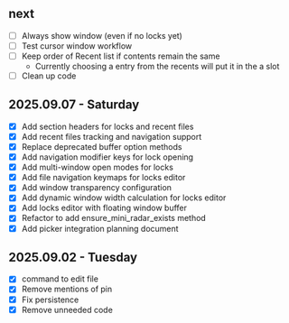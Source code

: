 ## next

- [ ] Always show window (even if no locks yet)
- [ ] Test cursor window workflow
- [ ] Keep order of Recent list if contents remain the same
  - Currently choosing a entry from the recents will put it in the a slot
- [ ] Clean up code

## 2025.09.07 - Saturday

- [x] Add section headers for locks and recent files
- [x] Add recent files tracking and navigation support
- [x] Replace deprecated buffer option methods
- [x] Add navigation modifier keys for lock opening
- [x] Add multi-window open modes for locks
- [x] Add file navigation keymaps for locks editor
- [x] Add window transparency configuration
- [x] Add dynamic window width calculation for locks editor
- [x] Add locks editor with floating window buffer
- [x] Refactor to add ensure_mini_radar_exists method
- [x] Add picker integration planning document

## 2025.09.02 - Tuesday

- [x] command to edit file
- [x] Remove mentions of pin
- [x] Fix persistence
- [x] Remove unneeded code
